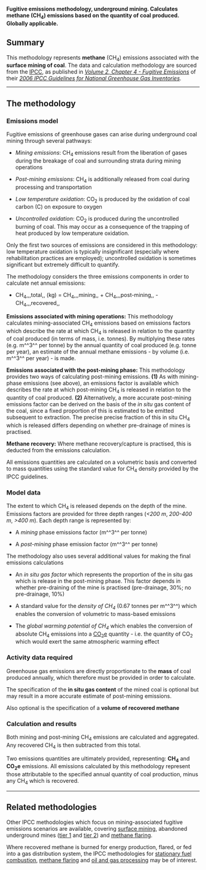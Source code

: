 **Fugitive emissions methodology, underground mining. Calculates methane
(CH<sub>4</sub>) emissions based on the quantity of coal produced. Globally
applicable.**

## Summary

This methodology represents **methane** (CH<sub>4</sub>) emissions associated
with the **surface mining of coal**. The data and calculation
methodology are sourced from the [IPCC](IPCC), as published in
*[Volume 2, Chapter 4 - Fugitive
Emissions](http://www.ipcc-nggip.iges.or.jp/public/2006gl/pdf/2_Volume2/V2_4_Ch4_Fugitive_Emissions.pdf)*
of their *[2006 IPCC Guidelines for National Greenhouse Gas
Inventories](http://www.ipcc-nggip.iges.or.jp/public/2006gl/index.html)*.

-----

## The methodology

### Emissions model

Fugitive emissions of greenhouse gases can arise during underground coal
mining through several pathways:

  - *Mining emissions*: CH<sub>4</sub> emissions result from the liberation of
    gases during the breakage of coal and surrounding strata during
    mining operations

<!-- end list -->

  - *Post-mining emissions*: CH<sub>4</sub> is additionally released from coal
    during processing and transportation

<!-- end list -->

  - *Low temperature oxidation*: CO<sub>2</sub> is produced by the oxidation of
    coal carbon (C) on exposure to oxygen

<!-- end list -->

  - *Uncontrolled oxidation*: CO<sub>2</sub> is produced during the
    uncontrolled burning of coal. This may occur as a consequence of the
    trapping of heat produced by low temperature oxidation.

Only the first two sources of emissions are considered in this
methodology: low temperature oxidation is typically insignificant
(especially where rehabilitation practices are employed); uncontrolled
oxidation is sometimes significant but extremely difficult to quantify.

The methodology considers the three emissions components in order to
calculate net annual emissions:

  - CH<sub>4</sub>,,,total,, (kg) = CH<sub>4</sub>,,,mining,, +
    CH<sub>4</sub>,,,post-mining,, - CH<sub>4</sub>,,,recovered,,

**Emissions associated with mining operations:** This methodology
calculates mining-associated CH<sub>4</sub> emissions based on emissions
factors which describe the rate at which CH<sub>4</sub> is released in relation
to the quantity of coal produced (in terms of mass, i.e. tonnes). By
multiplying these rates (e.g. m^^3^^ per tonne) by the annual quantity
of coal produced (e.g. tonne per year), an estimate of the annual
methane emissions - by volume (i.e. m^^3^^ per year) - is made.

**Emissions associated with the post-mining phase:** This methodology
provides two ways of calculating post-mining emissions. **(1)** As with
mining-phase emissions (see above), an emissions factor is available
which describes the rate at which post-mining CH<sub>4</sub> is released in
relation to the quantity of coal produced. **(2)** Alternatively, a more
accurate post-mining emissions factor can be derived on the basis of the
*in situ* gas content of the coal, since a fixed proportion of this is
estimated to be emitted subsequent to extraction. The precise precise
fraction of this in situ CH<sub>4</sub> which is released differs depending on
whether pre-drainage of mines is practised.

**Methane recovery:** Where methane recovery/capture is practised, this
is deducted from the emissions calculation.

All emissions quantities are calculated on a volumetric basis and
converted to mass quantities using the standard value for CH<sub>4</sub>
density provided by the IPCC guidelines.

### Model data

The extent to which CH<sub>4</sub> is released depends on the depth of the
mine. Emissions factors are provided for three depth ranges (*\<200 m*,
*200-400 m*, *\>400 m*). Each depth range is represented by:

  - A *mining* phase emissions factor (m^^3^^ per tonne)

<!-- end list -->

  - A *post-mining* phase emission factor (m^^3^^ per tonne)

The methodology also uses several additional values for making the final
emissions calculations

  - An *in situ gas factor* which represents the proportion of the in
    situ gas which is release in the post-mining phase. This factor
    depends in whether pre-draining of the mine is practised
    (pre-drainage, 30%; no pre-drainage, 10%)

<!-- end list -->

  - A standard value for the *density of CH<sub>4</sub>* (0.67 tonnes per
    m^^3^^) which enables the conversion of volumetric to mass-based
    emissions

<!-- end list -->

  - The *global warming potential of CH<sub>4</sub>* which enables the
    conversion of absolute CH<sub>4</sub> emissions into a
    [CO<sub>2</sub>e](Greenhouse_gases_Global_warming_potentials) quantity -
    i.e. the quantity of CO<sub>2</sub> which would exert the same atmospheric
    warming effect

### Activity data required

Greenhouse gas emissions are directly proportionate to the **mass** of
coal produced annually, which therefore must be provided in order to
calculate.

The specification of the **in situ gas content** of the mined coal is
optional but may result in a more accurate estimate of post-mining
emissions.

Also optional is the specification of a **volume of recovered methane**

### Calculation and results

Both mining and post-mining CH<sub>4</sub> emissions are calculated and
aggregated. Any recovered CH<sub>4</sub> is then subtracted from this total.

Two emissions quantities are ultimately provided, representing:
**CH<sub>4</sub>** and **CO<sub>2</sub>e** emissions. All emissions calculated by this
methodology represent those attributable to the specified annual
quantity of coal production, minus any CH<sub>4</sub> which is recovered.

-----

## Related methodologies

Other IPCC methodologies which focus on mining-associated fugitive
emissions scenarios are available, covering [surface
mining](Surface_mining), abandoned underground mines
([tier 1](Generic_abandoned_mines) and
[tier 2](User_defined_abandoned_mines)) and [methane
flaring](Methane_flaring).

Where recovered methane is burned for energy production, flared, or fed
into a gas distribution system, the IPCC methodologies for [stationary
fuel combustion](Stationary_Combustion), [methane
flaring](Methane_flaring) and [oil and gas
processing](Oil_and_gas_fugitive_emissions) may be of interest.

